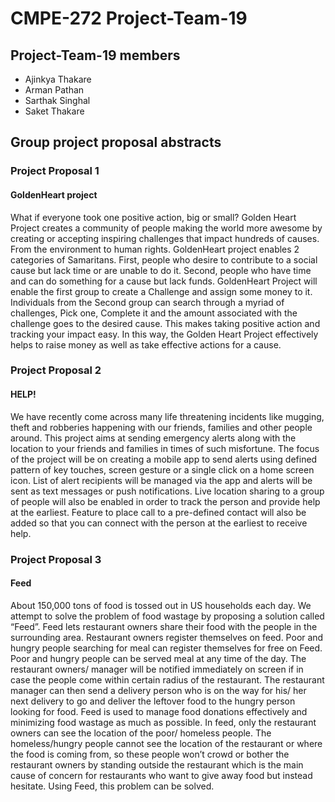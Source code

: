 # CMPE-272 Project-Team-19

## Project-Team-19 members

- Ajinkya Thakare
- Arman Pathan
- Sarthak Singhal
- Saket Thakare

## Group project proposal abstracts

### Project Proposal 1

#### GoldenHeart project

What if everyone took one positive action, big or small?  Golden Heart Project creates a community of people making the world more awesome by creating or accepting inspiring challenges that impact hundreds of causes. From the environment to human rights. GoldenHeart project enables 2 categories of Samaritans. First, people who desire to contribute to a social cause but lack time or are unable to do it. Second, people who have time and can do something for a cause but lack funds. GoldenHeart Project will enable the first group to create a Challenge and assign some money to it. Individuals from the Second group can search through a myriad of challenges, Pick one, Complete it and the amount associated with the challenge goes to the desired cause. This makes taking positive action and tracking your impact easy. In this way, the Golden Heart Project effectively helps to raise money as well as take effective actions for a cause.

### Project Proposal 2

#### HELP!

We have recently come across many life threatening incidents like mugging, theft and robberies happening with our friends, families and other people around. This project aims at sending emergency alerts along with the location to your friends and families in times of such misfortune. The focus of the project will be on creating a mobile app to send alerts using defined pattern of key touches, screen gesture or a single click on a home screen icon. List of alert recipients will be managed via the app and alerts will be sent as text messages or push notifications. Live location sharing to a group of people will also be enabled in order to track the person and provide help at the earliest. Feature to place call to a pre-defined contact will also be added so that you can connect with the person at the earliest to receive help.

### Project Proposal 3

#### Feed

About 150,000 tons of food is tossed out in US households each day. We attempt to solve the problem of food wastage by proposing a solution called “Feed”. Feed lets restaurant owners share their food with the people in the surrounding area. Restaurant owners register themselves on feed. Poor and hungry people searching for meal can register themselves for free on Feed. Poor and hungry people can be served meal at any time of the day. The restaurant owners/ manager will be notified immediately on screen if in case the people come within certain radius of the restaurant. The restaurant manager can then send a delivery person who is on the way for his/ her next delivery to go and deliver the leftover food to the hungry person looking for food. Feed is used to manage food donations effectively and minimizing food wastage as much as possible. In feed, only the restaurant owners can see the location of the poor/ homeless people. The homeless/hungry people cannot see the location of the restaurant or where the food is coming from, so these people won’t crowd or bother the restaurant owners by standing outside the restaurant which is the main cause of concern for restaurants who want to give away food but instead hesitate. Using Feed, this problem can be solved.

